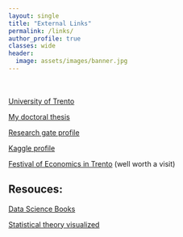 ```yaml
---
layout: single
title: "External Links"
permalink: /links/
author_profile: true
classes: wide
header:
  image: assets/images/banner.jpg
---
```


<br><br>
[University of Trento](http://www.unitn.it/en/ateneo/1907/doctoral-school-of-social-sciences)

[My doctoral thesis](http://eprints-phd.biblio.unitn.it/1797/)

[Research gate profile](https://www.researchgate.net/profile/Hanna_Bialova)

[Kaggle profile](https://www.kaggle.com/anello)

[Festival of Economics in Trento](https://2018.festivaleconomia.eu/english.html) (well worth a visit)


## Resouces:

[Data Science Books](https://www.springboard.com/blog/eleven-best-data-science-books/)

[Statistical theory visualized](http://students.brown.edu/seeing-theory/basic-probability/index.html)

